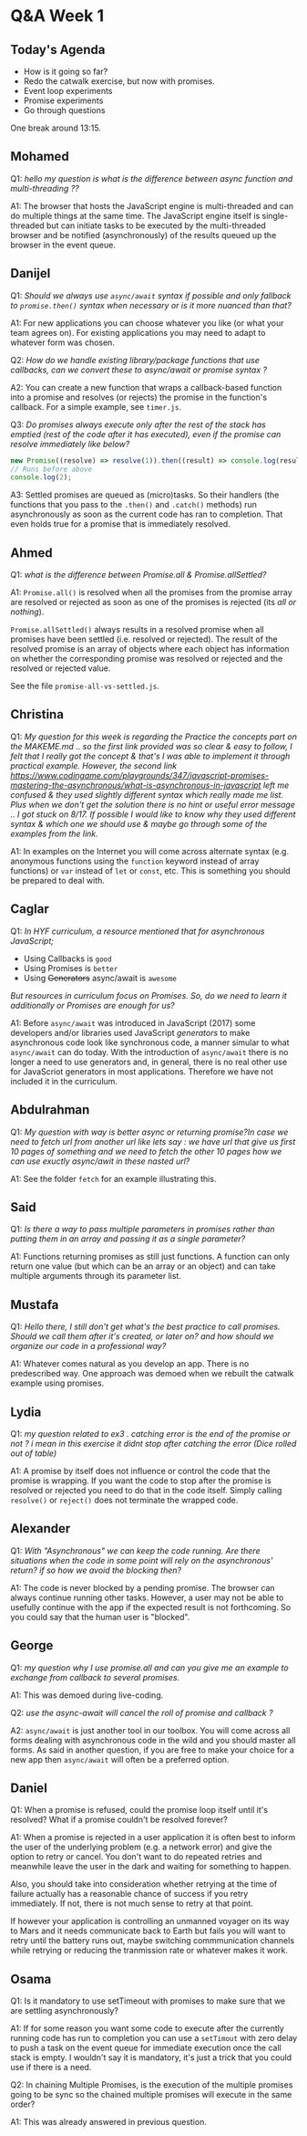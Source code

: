 <!-- cSpell:disable -->

# Q&A Week 1

## Today's Agenda

- How is it going so far?
- Redo the catwalk exercise, but now with promises.
- Event loop experiments
- Promise experiments
- Go through questions

One break around 13:15.

## Mohamed

Q1: _hello my question is what is the difference between async function and multi-threading ??_

A1: The browser that hosts the JavaScript engine is multi-threaded and can do multiple things at the same time. The JavaScript engine itself is single-threaded but can initiate tasks to be executed by the multi-threaded browser and be notified (asynchronously) of the results queued up the browser in the event queue.

## Danijel

Q1: _Should we always use `async/await` syntax if possible and only fallback to `promise.then()` syntax when necessary or is it more nuanced than that?_

A1: For new applications you can choose whatever you like (or what your team agrees on). For existing applications you may need to adapt to whatever form was chosen.

Q2: _How do we handle existing library/package functions that use callbacks, can we convert these to async/await or promise syntax ?_

A2: You can create a new function that wraps a callback-based function into a promise and resolves (or rejects) the promise in the function's callback. For a simple example, see `timer.js`.

Q3: _Do promises always execute only after the rest of the stack has emptied (rest of the code after it has executed), even if the promise can resolve immediately like below?_

```js
new Promise((resolve) => resolve(1)).then((result) => console.log(result));
// Runs before above
console.log(2);
```

A3: Settled promises are queued as (micro)tasks. So their handlers (the functions that you pass to the `.then()` and `.catch()` methods) run asynchronously as soon as the current code has ran to completion. That even holds true for a promise that is immediately resolved.

## Ahmed

Q1: _what is the difference between Promise.all & Promise.allSettled?_

A1: `Promise.all()` is resolved when all the promises from the promise array are resolved or rejected as soon as one of the promises is rejected (its _all or nothing_).

`Promise.allSettled()` always results in a resolved promise when all promises have been settled (i.e. resolved or rejected). The result of the resolved promise is an array of objects where each object has information on whether the corresponding promise was resolved or rejected and the resolved or rejected value.

See the file `promise-all-vs-settled.js`.

## Christina

Q1: _My question for this week is regarding the Practice the concepts part on the MAKEME.md .. so the first link provided was so clear & easy to follow, I felt that I really got the concept & that's I was able to implement it through practical example. However, the second link <https://www.codingame.com/playgrounds/347/javascript-promises-mastering-the-asynchronous/what-is-asynchronous-in-javascript> left me confused & they used slightly different syntax which really made me list. Plus when we don't get the solution there is no hint or useful error message .. I got stuck on 8/17. If possible I would like to know why they used different syntax & which one we should use & maybe go through some of the examples from the link._

A1: In examples on the Internet you will come across alternate syntax (e.g. anonymous functions using the `function` keyword instead of array functions) or `var` instead of `let` or `const`, etc. This is something you should be prepared to deal with.

## Caglar

Q1: _In HYF curriculum, a resource mentioned that for asynchronous JavaScript;_

- Using Callbacks is `good`
- Using Promises is `better`
- Using ~~Generators~~ async/await is `awesome`

_But resources in curriculum focus on Promises. So, do we need to learn it additionally or Promises are enough for us?_

A1: Before `async/await` was introduced in JavaScript (2017) some developers and/or libraries used JavaScript _generators_ to make asynchronous code look like synchronous code, a manner simular to what `async/await` can do today. With the introduction of `async/await` there is no longer a need to use generators and, in general, there is no real other use for JavaScriot generators in most applications. Therefore we have not included it in the curriculum.

## Abdulrahman

Q1: _My question with way is better async or returning promise?In case we need to fetch url from another url like lets say : we have url that give us first 10 pages of something and we need to fetch the other 10 pages how we can use exuctly async/awit in these nasted url?_

A1: See the folder `fetch` for an example illustrating this.

## Said

Q1: _Is there a way to pass multiple parameters in promises rather than putting them in an array and passing it as a single parameter?_

A1: Functions returning promises as still just functions. A function can only return one value (but which can be an array or an object) and can take multiple arguments through its parameter list.

## Mustafa

Q1: _Hello there, I still don't get what's the best practice to call promises. Should we call them after it's created, or later on? and how should we organize our code in a professional way?_

A1: Whatever comes natural as you develop an app. There is no predescribed way. One approach was demoed when we rebuilt the catwalk example using promises.

## Lydia

Q1: _my question related to ex3 . catching error is the end of the promise or not ? i mean in this exercise it didnt stop after catching the error (Dice rolled out of table)_

A1: A promise by itself does not influence or control the code that the promise is wrapping. If you want the code to stop after the promise is resolved or rejected you need to do that in the code itself. Simply calling `resolve()` or `reject()` does not terminate the wrapped code.

## Alexander

Q1: _With "Asynchronous" we can keep the code running. Are there situations when the code in some point will rely on the asynchronous' return? if so how we avoid the blocking then?_

A1: The code is never blocked by a pending promise. The browser can always continue running other tasks. However, a user may not be able to usefully continue with the app if the expected result is not forthcoming. So you could say that the human user is "blocked".

## George

Q1: _my question why I use promise.all and can you give me an example to exchange from callback to several promises._

A1: This was demoed during live-coding.

Q2: _use the async-await will cancel the roll of promise and callback ?_

A2: `async/await` is just another tool in our toolbox. You will come across all forms dealing with asynchronous code in the wild and you should master all forms. As said in another question, if you are free to make your choice for a new app then `async/await` will often be a preferred option.

## Daniel

Q1: When a promise is refused, could the promise loop itself until it's resolved? What if a promise couldn't be resolved forever?

A1: When a promise is rejected in a user application it is often best to inform the user of the underlying problem (e.g. a network error) and give the option to retry or cancel. You don't want to do repeated retries and meanwhile leave the user in the dark and waiting for something to happen.

Also, you should take into consideration whether retrying at the time of failure actually has a reasonable chance of success if you retry immediately. If not, there is not much sense to retry at that point.

If however your application is controlling an unmanned voyager on its way to Mars and it needs communicate back to Earth but fails you will want to retry until the battery runs out, maybe switching commmunication channels while retrying or reducing the tranmission rate or whatever makes it work.

## Osama

Q1: Is it mandatory to use setTimeout with promises to make sure that we are settling asynchronously?

A1: If for some reason you want some code to execute after the currently running code has run to completion you can use a `setTimout` with zero delay to push a task on the event queue for immediate execution once the call stack is empty. I wouldn't say it is mandatory, it's just a trick that you could use if there is a need.

Q2: In chaining Multiple Promises, is the execution of the multiple promises going to be sync so the chained multiple promises will execute in the same order?

A1: This was already answered in previous question.
